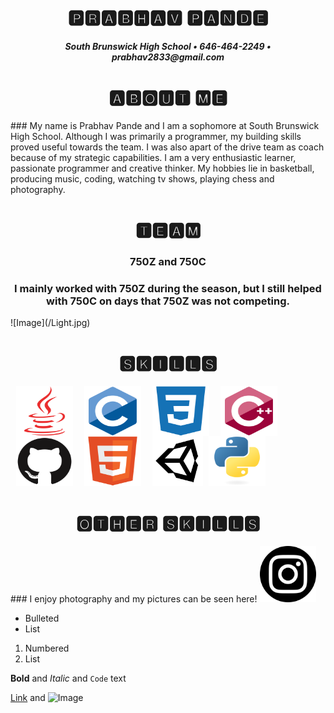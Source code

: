<h1 align="center"> 🅿🆁🅰🅱🅷🅰🆅 🅿🅰🅽🅳🅴 </h1>
<h5 align ="center"> South Brunswick High School • 646-464-2249 • prabhav2833@gmail.com </h5>

<h1 align="center"> 🅰🅱🅾🆄🆃 🅼🅴 </h1>
### My name is Prabhav Pande and I am a sophomore at South Brunswick High School. Although I was primarily a programmer, my building skills proved useful towards the team. I was also apart of the drive team as coach because of my strategic capabilities. I am a very enthusiastic learner, passionate programmer and creative thinker. My hobbies lie in basketball, producing music, coding, watching tv shows, playing chess and photography.  

<h1 align="center"> 🆃🅴🅰🅼 </h1>
<h3 align ="center"> 750Z and 750C </h3>
<h3 align ="center"> I mainly worked with 750Z during the season, but I still helped with 750C on days that 750Z was not competing. </h3>
![Image](/Light.jpg)

<h1 align="center"> 🆂🅺🅸🅻🅻🆂 </h1>

<img src="java-plain.svg" width="91" height="80" align="left" hspace="9"/>
<img src="c-original.svg" width="91" height="80" align="left" hspace="9"/>
<img src="css3-plain.svg" width="91" height="80" align="left" hspace="9"/>
<img src="cplusplus-original.svg" width="91" height="80" align="left" hspace="9"/>
<img src="github-original.svg" width="91" height="80" align="left" hspace="9"/>
<img src="html5-original.svg" width="91" height="80" align="left" hspace="9"/>
<img src="66fad4dd9e.png" width="81" height="80" align="left" hspace="9"/>
<img src="python-original.svg" width="91" height="80"/>


<h1 align="center"> 🅾🆃🅷🅴🆁 🆂🅺🅸🅻🅻🆂 </h1>
### I enjoy photography and my pictures can be seen here!
<a href="https://www.instagram.com/prabhav.2833/">
<img border="0" alt="Instagram" src="insta.png" width="90" height="90">
</a>

- Bulleted
- List

1. Numbered
2. List

**Bold** and _Italic_ and `Code` text

[Link](url) and ![Image](src)

